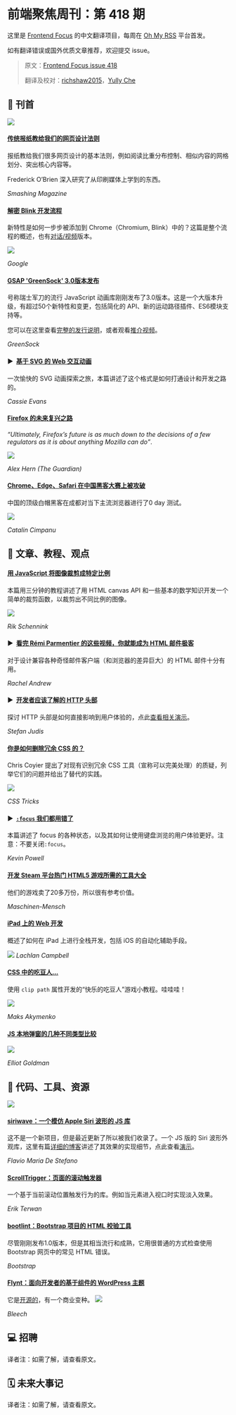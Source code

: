 # 前端聚焦周刊：第 418 期

这里是 [Frontend Focus](https://frontendfoc.us/latest) 的中文翻译项目，每周在 [Oh My RSS](https://ohmyrss.com/?fef) 平台首发。

如有翻译错误或国外优质文章推荐，欢迎提交 issue。

> 原文：[Frontend Focus issue 418](https://frontendfoc.us/issues/418)
> 
> 翻译及校对：[richshaw2015](https://github.com/richshaw2015)，[Yully Che](https://github.com/chechebecomestrong)

## 🚀 刊首

![](https://res.cloudinary.com/cpress/image/upload/w_1280,e_sharpen:60/v1574260811/ckqmeho0lfbzowixszmc.jpg)

#### [传统报纸教给我们的网页设计法则](https://frontendfoc.us/link/80126/rss "www.smashingmagazine.com")

报纸教给我们很多网页设计的基本法则，例如阅读比重分布控制、相似内容的网格划分、突出核心内容等。

Frederick O’Brien 深入研究了从印刷媒体上学到的东西。

*Smashing Magazine*

#### [解密 Blink 开发流程](https://frontendfoc.us/link/80127/rss "blog.chromium.org")

新特性是如何一步步被添加到 Chrome（Chromium, Blink）中的？这篇是整个流程的概述，也有[对话/视频](https://frontendfoc.us/link/80128/rss)版本。

![](https://lh4.googleusercontent.com/zzS6iuWDTM21y3-9rvisM_rraWcABE9PnwM6Ans54hBEsa3YsoEwggjZ_DeNmyRqKcly_jtGCvmE0_rWB9G8rBpLeXKmOmHFBzkuKSHniIhaF0UWy1hghMagdW7-_y8siTE5VNta)

*Google*

#### [GSAP 'GreenSock' 3.0版本发布](https://frontendfoc.us/link/80130/rss "greensock.com")

号称瑞士军刀的流行 JavaScript 动画库刚刚发布了3.0版本。这是一个大版本升级，有超过50个新特性和变更，包括简化的 API、新的运动路径插件、ES6模块支持等。

您可以在这里查看[完整的发行说明](https://frontendfoc.us/link/80131/rss)，或者观看[推介视频](https://frontendfoc.us/link/80132/rss)。

*GreenSock*

#### ▶  [基于 SVG 的 Web 交互动画](https://frontendfoc.us/link/80133/rss "vimeo.com")

一次愉快的 SVG 动画探索之旅，本篇讲述了这个格式是如何打通设计和开发之路的。

*Cassie Evans*

#### [Firefox 的未来复兴之路](https://frontendfoc.us/link/80134/rss "www.theguardian.com")

_“Ultimately, Firefox’s future is as much down to the decisions of a few regulators as it is about anything Mozilla can do”_.

![](https://i.guim.co.uk/img/media/8393a12ba0fa753b63dd818c1da36c2f5080af0c/0_164_3500_2100/master/3500.jpg?width=1300&quality=85&auto=format&fit=max&s=e07738468e78595349a0986906f49589)

*Alex Hern (The Guardian)*

#### [Chrome、Edge、Safari 在中国黑客大赛上被攻破](https://frontendfoc.us/link/80135/rss "www.zdnet.com")

中国的顶级白帽黑客在成都对当下主流浏览器进行了0 day 测试。

![](https://zdnet1.cbsistatic.com/hub/i/2019/11/17/86782577-1fe4-4786-b71f-81a54ec7b1b5/29ff686cb549df11b5ca5d47f6872fc9/tianfu-cup-results.jpg)

*Catalin Cimpanu*

## 📙 文章、教程、观点

#### [用 JavaScript 将图像裁剪成特定比例](https://frontendfoc.us/link/80138/rss "pqina.nl")

本篇用三分钟的教程讲述了用 HTML canvas API 和一些基本的数学知识开发一个简单的裁剪函数，以裁剪出不同比例的图像。

![](https://pqina.nl/media/crop-aspect-ratio.png)

*Rik Schennink*

#### ▶  [看完 Rémi Parmentier 的这些视频，你就能成为 HTML 邮件极客](https://frontendfoc.us/link/80223/rss "www.smashingmagazine.com")

对于设计兼容各种奇怪邮件客户端（和浏览器的差异巨大）的 HTML 邮件十分有用。

*Rachel Andrew*

#### ▶  [开发者应该了解的 HTTP 头部](https://frontendfoc.us/link/80140/rss "www.youtube.com")

探讨 HTTP 头部是如何直接影响到用户体验的，点此[查看相关演示](https://frontendfoc.us/link/80141/rss)。

*Stefan Judis*

#### [你是如何删除冗余 CSS 的？](https://frontendfoc.us/link/80142/rss "css-tricks.com")
Chris Coyier 提出了对现有识别冗余 CSS 工具（宣称可以完美处理）的质疑，列举它们的问题并给出了替代的实践。

![](https://res.cloudinary.com/css-tricks/image/upload/c_scale,w_862,f_auto,q_auto/v1570745586/unused-css-lines_alykdl.png)

*CSS Tricks*

#### ▶  [`:focus` 我们都用错了](https://frontendfoc.us/link/80143/rss "www.youtube.com")

本篇讲述了 focus 的各种状态，以及其如何让使用键盘浏览的用户体验更好。注意：不要关闭`:focus`。

*Kevin Powell*

#### [开发 Steam 平台热门 HTML5 游戏所需的工具大全](https://frontendfoc.us/link/80146/rss "www.codecks.io")

他们的游戏卖了20多万份，所以很有参考价值。

*Maschinen-Mensch*

#### [iPad 上的 Web 开发](https://frontendfoc.us/link/80144/rss "notebook.lachlanjc.me")

概述了如何在 iPad 上进行全栈开发，包括 iOS 的自动化辅助手段。

![](https://d2wkqk610zk1ag.cloudfront.net/items/1N0Z3L3A1a0s0I0W1b3e/iVBORw0KGgoAAAANSUhEUgAAC50AAAjwCAYAAAAKgq9xAAAACXBIWXMAAAsTAAALEwEAmpwYAAAM-2.PNG)
*Lachlan Campbell*

#### [CSS 中的吃豆人...](https://frontendfoc.us/link/80145/rss "css-tricks.com")

使用 `clip path` 属性开发的“快乐的吃豆人”游戏小教程。哇哇哇！

![](https://pacman.com/images/top/logo_40th.png)

*Maks Akymenko*

#### [JS 本地弹窗的几种不同类型比较](https://frontendfoc.us/link/80149/rss "css-tricks.com")

![](https://res.cloudinary.com/css-tricks/image/upload/c_scale,w_1074,f_auto,q_auto/v1570831513/jspop-03_w7zatt.png)

*Elliot Goldman*

## 🔧 代码、工具、资源

[![](https://res.cloudinary.com/cpress/image/upload/w_1280,e_sharpen:60/v1574248562/crqs11gj3imjls6ykz1x.gif)](https://frontendfoc.us/link/80150/rss)

#### [siriwave：一个模仿 Apple Siri 波形的 JS 库](https://frontendfoc.us/link/80150/rss "github.com")

这不是一个新项目，但是最近更新了所以被我们收录了。一个 JS 版的 Siri 波形外观库，这里有篇[详细的博客](https://frontendfoc.us/link/80151/rss)讲述了其效果的实现细节，点此查看[演示](https://frontendfoc.us/link/80152/rss)。

*Flavio Maria De Stefano*

#### [ScrollTrigger：页面的滚动触发器](https://frontendfoc.us/link/80153/rss "github.com")

一个基于当前滚动位置触发行为的库。例如当元素进入视口时实现淡入效果。

*Erik Terwan*

#### [bootlint：Bootstrap 项目的 HTML 校验工具](https://frontendfoc.us/link/80154/rss "github.com")

尽管刚刚发布1.0版本，但是其相当流行和成熟，它用很普通的方式检查使用 Bootstrap 网页中的常见 HTML 错误。

*Bootstrap*

#### [Flynt：面向开发者的基于组件的 WordPress 主题](https://frontendfoc.us/link/80155/rss "flyntwp.com")

它是[开源的](https://frontendfoc.us/link/80156/rss)，有一个商业变种。
![](https://flyntwp.com/app/uploads/dynamic/2019/11/flynt-template-example-padding-bg-white-small-0x600-c-default.gif)

*Bleech*

## 💻 招聘

译者注：如需了解，请查看原文。

## 🗓 未来大事记

译者注：如需了解，请查看原文。

